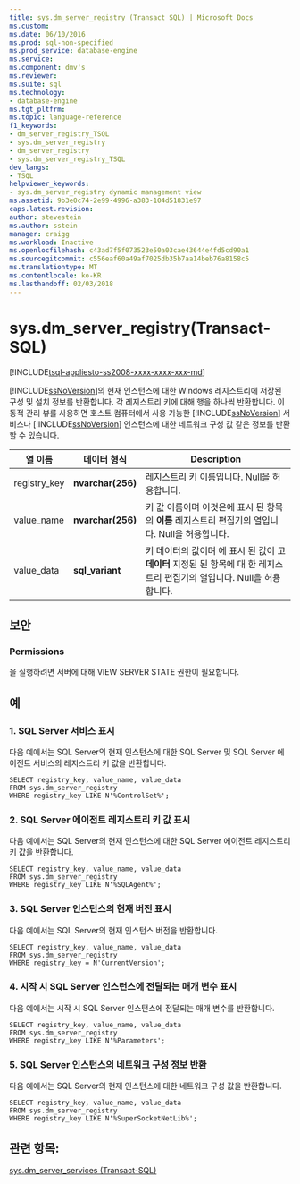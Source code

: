 ```yaml
---
title: sys.dm_server_registry (Transact SQL) | Microsoft Docs
ms.custom: 
ms.date: 06/10/2016
ms.prod: sql-non-specified
ms.prod_service: database-engine
ms.service: 
ms.component: dmv's
ms.reviewer: 
ms.suite: sql
ms.technology:
- database-engine
ms.tgt_pltfrm: 
ms.topic: language-reference
f1_keywords:
- dm_server_registry_TSQL
- sys.dm_server_registry
- dm_server_registry
- sys.dm_server_registry_TSQL
dev_langs:
- TSQL
helpviewer_keywords:
- sys.dm_server_registry dynamic management view
ms.assetid: 9b3e0c74-2e99-4996-a383-104d51831e97
caps.latest.revision: 
author: stevestein
ms.author: sstein
manager: craigg
ms.workload: Inactive
ms.openlocfilehash: c43ad7f5f073523e50a03cae43644e4fd5cd90a1
ms.sourcegitcommit: c556eaf60a49af7025db35b7aa14beb76a8158c5
ms.translationtype: MT
ms.contentlocale: ko-KR
ms.lasthandoff: 02/03/2018
---
```

# <a name="sysdmserverregistry-transact-sql"></a>sys.dm_server_registry(Transact-SQL)
[!INCLUDE[tsql-appliesto-ss2008-xxxx-xxxx-xxx-md](../../includes/tsql-appliesto-ss2008-xxxx-xxxx-xxx-md.md)]

  [!INCLUDE[ssNoVersion](../../includes/ssnoversion-md.md)]의 현재 인스턴스에 대한 Windows 레지스트리에 저장된 구성 및 설치 정보를 반환합니다. 각 레지스트리 키에 대해 행을 하나씩 반환합니다. 이 동적 관리 뷰를 사용하면 호스트 컴퓨터에서 사용 가능한 [!INCLUDE[ssNoVersion](../../includes/ssnoversion-md.md)] 서비스나 [!INCLUDE[ssNoVersion](../../includes/ssnoversion-md.md)] 인스턴스에 대한 네트워크 구성 값 같은 정보를 반환할 수 있습니다.  
  
|열 이름|데이터 형식|Description|  
|-----------------|---------------|-----------------|  
|registry_key|**nvarchar(256)**|레지스트리 키 이름입니다. Null을 허용합니다.|  
|value_name|**nvarchar(256)**|키 값 이름이며 이것은에 표시 된 항목의 **이름** 레지스트리 편집기의 열입니다. Null을 허용합니다.|  
|value_data|**sql_variant**|키 데이터의 값이며 에 표시 된 값이 고 **데이터** 지정된 된 항목에 대 한 레지스트리 편집기의 열입니다. Null을 허용합니다.|  
  
## <a name="security"></a>보안  
  
### <a name="permissions"></a>Permissions  
 을 실행하려면 서버에 대해 VIEW SERVER STATE 권한이 필요합니다.  
  
## <a name="examples"></a>예  
  
### <a name="a-display-the-sql-server-services"></a>1. SQL Server 서비스 표시  
 다음 예에서는 SQL Server의 현재 인스턴스에 대한 SQL Server 및 SQL Server 에이전트 서비스의 레지스트리 키 값을 반환합니다.  
  
```  
SELECT registry_key, value_name, value_data  
FROM sys.dm_server_registry  
WHERE registry_key LIKE N'%ControlSet%';  
```  
  
### <a name="b-display-the-sql-server-agent-registry-key-values"></a>2. SQL Server 에이전트 레지스트리 키 값 표시  
 다음 예에서는 SQL Server의 현재 인스턴스에 대한 SQL Server 에이전트 레지스트리 키 값을 반환합니다.  
  
```  
SELECT registry_key, value_name, value_data  
FROM sys.dm_server_registry  
WHERE registry_key LIKE N'%SQLAgent%';  
```  
  
### <a name="c-display-the-current-version-of-the-instance-of-sql-server"></a>3. SQL Server 인스턴스의 현재 버전 표시  
 다음 예에서는 SQL Server의 현재 인스턴스 버전을 반환합니다.  
  
```  
SELECT registry_key, value_name, value_data  
FROM sys.dm_server_registry  
WHERE registry_key = N'CurrentVersion';  
```  
  
### <a name="d-display-the-parameters-passed-to-the-instance-of-sql-server-during-startup"></a>4. 시작 시 SQL Server 인스턴스에 전달되는 매개 변수 표시  
 다음 예에서는 시작 시 SQL Server 인스턴스에 전달되는 매개 변수를 반환합니다.  
  
```  
SELECT registry_key, value_name, value_data  
FROM sys.dm_server_registry  
WHERE registry_key LIKE N'%Parameters';  
```  
  
### <a name="e-return-network-configuration-information-for-the-instance-of-sql-server"></a>5. SQL Server 인스턴스의 네트워크 구성 정보 반환  
 다음 예에서는 SQL Server의 현재 인스턴스에 대한 네트워크 구성 값을 반환합니다.  
  
```  
SELECT registry_key, value_name, value_data  
FROM sys.dm_server_registry  
WHERE registry_key LIKE N'%SuperSocketNetLib%';  
```  
  
## <a name="see-also"></a>관련 항목:  
 [sys.dm_server_services &#40;Transact-SQL&#41;](../../relational-databases/system-dynamic-management-views/sys-dm-server-services-transact-sql.md)  
  
  
